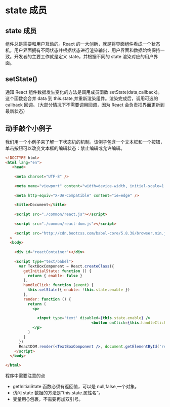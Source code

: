 # state 成员

## state 成员

组件总是需要和用户互动的。React 的一大创新，就是将界面组件看成一个状态机，用户界面拥有不同状态并根据状态进行渲染输出，用户界面和数据始终保持一致。开发者的主要工作就是定义 state，并根据不同的 state 渲染对应的用户界面。

## setState()

通知 React 组件数据发生变化的方法是调用成员函数 setState(data,callback)。这个函数会合并 data 到 this.state,并重新渲染组件。渲染完成后，调用可选的 callback 回调。（大部分情况下不需要调用回调，因为 React 会负责把界面更新到最新状态）

## 动手敲个小例子

我们用一个小例子来了解一下状态机的机制。该例子包含一个文本框和一个按钮，单击按钮可以改变文本框的编辑状态：禁止编辑或允许编辑。

```html
<!DOCTYPE html>
<html lang="en">
   <head>
        
    <meta charset="UTF-8" />
        
    <meta name="viewport" content="width=device-width, initial-scale=1.0" />
        
    <meta http-equiv="X-UA-Compatible" content="ie=edge" />
        
    <title>Document</title>
        
    <script src="./common/react.js"></script>
        
    <script src="./common/react-dom.js"></script>
        
    <script src="http://cdn.bootcss.com/babel-core/5.8.38/browser.min.js"></script></head
  > 
  <body>
        
    <div id="reactContainer"></div>
          
    <script type="text/babel">
      var TextBoxComponent = React.createClass({
        getInitialState: function () {
          return { enable: false }
        },
        handleClick: function (event) {
          this.setState({ enable: !this.state.enable })
        },
        render: function () {
          return (
            <p>
                                      
              <input type='text' disabled={this.state.enable} />
                                      <button onClick={this.handleClick}>改变textbox状态</button>                    
            </p>
          )
        }
      })
      ReactDOM.render(<TextBoxComponent />, document.getElementById('reactContainer'))
    </script>
  </body>
   
</html>
```

程序中需要注意的点

- getInitialState 函数必须有返回值，可以是 null,false,一个对象。
- 访问 state 数据的方法是”this.state.属性名”。
- 变量用{}包裹，不需要再加双引号。
